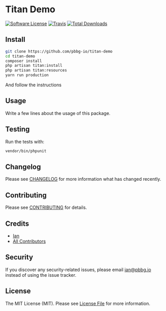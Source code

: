 # Titan Demo

[![Software License](https://img.shields.io/badge/license-MIT-brightgreen.svg?style=flat-square)](LICENSE.md)
[![Travis](https://img.shields.io/travis/pbbg-io/titan-framework.svg?style=flat-square)]()
[![Total Downloads](https://img.shields.io/packagist/dt/pbbg-io/titan-framework.svg?style=flat-square)](https://packagist.org/packages/pbbg-io/titan-framework)

## Install
```bash
git clone https://github.com/pbbg-io/titan-demo
cd titan-demo
composer install
php artisan titan:install
php artisan titan:resources
yarn run production
```

And follow the instructions

## Usage
Write a few lines about the usage of this package.

## Testing
Run the tests with:

``` bash
vendor/bin/phpunit
```

## Changelog
Please see [CHANGELOG](CHANGELOG.md) for more information what has changed recently.

## Contributing
Please see [CONTRIBUTING](CONTRIBUTING.md) for details.

## Credits

- [Ian](https://github.com/1e4)
- [All Contributors](https://github.com/pbbg-io/titan-framework/contributors)

## Security
If you discover any security-related issues, please email ian@pbbg.io instead of using the issue tracker.

## License
The MIT License (MIT). Please see [License File](/LICENSE.md) for more information.
